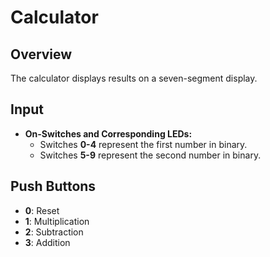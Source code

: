 # Calculator

## Overview
The calculator displays results on a seven-segment display.

## Input
- **On-Switches and Corresponding LEDs:**
  - Switches **0-4** represent the first number in binary.
  - Switches **5-9** represent the second number in binary.

## Push Buttons
- **0**: Reset
- **1**: Multiplication
- **2**: Subtraction
- **3**: Addition
